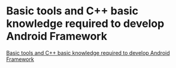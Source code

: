 # Basic tools and C++ basic knowledge required to develop Android Framework
[Basic tools and C++ basic knowledge required to develop Android Framework](https://aiwithcloud.com/2022/09/15/basic_tools_and_c_basic_knowledge_required_to_develop_android_framework/)